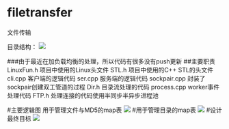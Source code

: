 # filetransfer
文件传输

目录结构：
![](https://i.imgur.com/OmN24SJ.png)

###由于最近在加负载均衡的处理，所以代码有很多没有push更新
##主要职责
LinuxFun.h     项目中使用的Linux头文件
STL.h		项目中使用的C++ STL的头文件
cli.cpp        客户端的逻辑代码
ser.cpp        服务端的逻辑代码
sockpair.cpp   封装了sockpair创建双工管道的过程
Dir.h          目录流处理的代码
process.cpp    worker事件处理代码
FTP.h          处理连接的代码使用半同步半异步进程池

#主要逻辑图
用于管理文件与MD5的map表
![](https://i.imgur.com/EIaQLOj.png)
#用于管理目录的map表
![](https://i.imgur.com/GFX1lsD.png)
#设计最终目标
![](https://i.imgur.com/WNcWxx9.png)